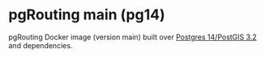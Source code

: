 # pgRouting main (pg14)

pgRouting Docker image (version main) built over [Postgres 14/PostGIS 3.2](https://hub.docker.com/r/postgis/postgis) and dependencies.

